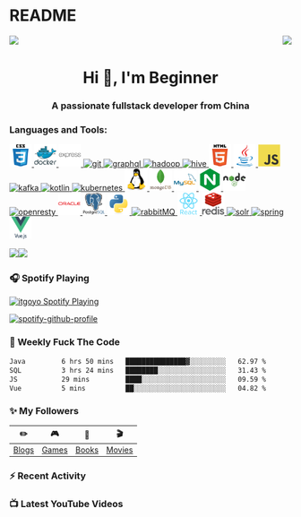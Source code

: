 # README
<!-- <p align="center">
  Visitor count<br>
  <img src="https://profile-counter.glitch.me/itgoyo/count.svg" />
</p> -->

<p>
  <a href="https://count.getloli.com/"><img src="https://count.getloli.com/get/@:Beginner"></a>
  <img src="https://weather-icon.journeyad.repl.co/@kunming?v=1" align="right">
</p>

<h1 align="center">
	Hi 👋, I'm Beginner
</h1>
<h3 align="center">
	A passionate fullstack developer from China
</h3>
<h3 align="left">
	Languages and Tools:
</h3>
<p align="left">
	<a href="https://www.w3schools.com/css/" target="_blank">
		<img src="https://raw.githubusercontent.com/devicons/devicon/master/icons/css3/css3-original-wordmark.svg"
		alt="css3" width="40" height="40" />
	</a>
	<a href="https://www.docker.com/" target="_blank">
		<img src="https://raw.githubusercontent.com/devicons/devicon/master/icons/docker/docker-original-wordmark.svg"
		alt="docker" width="40" height="40" />
	</a>
	<a href="https://expressjs.com" target="_blank">
		<img src="https://raw.githubusercontent.com/devicons/devicon/master/icons/express/express-original-wordmark.svg"
		alt="express" width="40" height="40" />
	</a>
	<a href="https://git-scm.com/" target="_blank">
		<img src="https://www.vectorlogo.zone/logos/git-scm/git-scm-icon.svg"
		alt="git" width="40" height="40" />
	</a>
	<a href="https://graphql.org" target="_blank">
		<img src="https://www.vectorlogo.zone/logos/graphql/graphql-icon.svg"
		alt="graphql" width="40" height="40" />
	</a>
	<a href="https://hadoop.apache.org/" target="_blank">
		<img src="https://www.vectorlogo.zone/logos/apache_hadoop/apache_hadoop-icon.svg"
		alt="hadoop" width="40" height="40" />
	</a>
	<a href="https://hive.apache.org/" target="_blank">
		<img src="https://www.vectorlogo.zone/logos/apache_hive/apache_hive-icon.svg"
		alt="hive" width="40" height="40" />
	</a>
	<a href="https://www.w3.org/html/" target="_blank">
		<img src="https://raw.githubusercontent.com/devicons/devicon/master/icons/html5/html5-original-wordmark.svg"
		alt="html5" width="40" height="40" />
	</a>
	<a href="https://www.java.com" target="_blank">
		<img src="https://raw.githubusercontent.com/devicons/devicon/master/icons/java/java-original.svg"
		alt="java" width="40" height="40" />
	</a>
	<a href="https://developer.mozilla.org/en-US/docs/Web/JavaScript" target="_blank">
		<img src="https://raw.githubusercontent.com/devicons/devicon/master/icons/javascript/javascript-original.svg"
		alt="javascript" width="40" height="40" />
	</a>
	<a href="https://kafka.apache.org/" target="_blank">
		<img src="https://www.vectorlogo.zone/logos/apache_kafka/apache_kafka-icon.svg"
		alt="kafka" width="40" height="40" />
	</a>
	<a href="https://kotlinlang.org" target="_blank">
		<img src="https://www.vectorlogo.zone/logos/kotlinlang/kotlinlang-icon.svg"
		alt="kotlin" width="40" height="40" />
	</a>
	<a href="https://kubernetes.io" target="_blank">
		<img src="https://www.vectorlogo.zone/logos/kubernetes/kubernetes-icon.svg"
		alt="kubernetes" width="40" height="40" />
	</a>
	<a href="https://www.linux.org/" target="_blank">
		<img src="https://raw.githubusercontent.com/devicons/devicon/master/icons/linux/linux-original.svg"
		alt="linux" width="40" height="40" />
	</a>
	<a href="https://www.mongodb.com/" target="_blank">
		<img src="https://raw.githubusercontent.com/devicons/devicon/master/icons/mongodb/mongodb-original-wordmark.svg"
		alt="mongodb" width="40" height="40" />
	</a>
	<a href="https://www.mysql.com/" target="_blank">
		<img src="https://raw.githubusercontent.com/devicons/devicon/master/icons/mysql/mysql-original-wordmark.svg"
		alt="mysql" width="40" height="40" />
	</a>
	<a href="https://www.nginx.com" target="_blank">
		<img src="https://raw.githubusercontent.com/devicons/devicon/master/icons/nginx/nginx-original.svg"
		alt="nginx" width="40" height="40" />
	</a>
	<a href="https://nodejs.org" target="_blank">
		<img src="https://raw.githubusercontent.com/devicons/devicon/master/icons/nodejs/nodejs-original-wordmark.svg"
		alt="nodejs" width="40" height="40" />
	</a>
	<a href="https://openresty.org/" target="_blank">
		<img src="https://openresty.org/images/logo.png" alt="openresty" width="40"
		height="40" />
	</a>
	<a href="https://www.oracle.com/" target="_blank">
		<img src="https://raw.githubusercontent.com/devicons/devicon/master/icons/oracle/oracle-original.svg"
		alt="oracle" width="40" height="40" />
	</a>
	<a href="https://www.postgresql.org" target="_blank">
		<img src="https://raw.githubusercontent.com/devicons/devicon/master/icons/postgresql/postgresql-original-wordmark.svg"
		alt="postgresql" width="40" height="40" />
	</a>
	<a href="https://www.python.org" target="_blank">
		<img src="https://raw.githubusercontent.com/devicons/devicon/master/icons/python/python-original.svg"
		alt="python" width="40" height="40" />
	</a>
	<a href="https://www.rabbitmq.com" target="_blank">
		<img src="https://www.vectorlogo.zone/logos/rabbitmq/rabbitmq-icon.svg"
		alt="rabbitMQ" width="40" height="40" />
	</a>
	<a href="https://reactjs.org/" target="_blank">
		<img src="https://raw.githubusercontent.com/devicons/devicon/master/icons/react/react-original-wordmark.svg"
		alt="react" width="40" height="40" />
	</a>
	<a href="https://redis.io" target="_blank">
		<img src="https://raw.githubusercontent.com/devicons/devicon/master/icons/redis/redis-original-wordmark.svg"
		alt="redis" width="40" height="40" />
	</a>
	<a href="https://lucene.apache.org/solr/" target="_blank">
		<img src="https://www.vectorlogo.zone/logos/apache_solr/apache_solr-icon.svg"
		alt="solr" width="40" height="40" />
	</a>
	<a href="https://spring.io/" target="_blank">
		<img src="https://www.vectorlogo.zone/logos/springio/springio-icon.svg"
		alt="spring" width="40" height="40" />
	</a>
	<a href="https://vuejs.org/" target="_blank">
		<img src="https://raw.githubusercontent.com/devicons/devicon/master/icons/vuejs/vuejs-original-wordmark.svg"
		alt="vuejs" width="40" height="40" />
	</a>
</p>


<img align="" src="https://github-readme-stats.vercel.app/api?username=BeginnerA&hide_title=true&hide_border=true&show_icons=true&include_all_commits=true&line_height=21&bg_color=0,EC6C6C,FFD479,FFFC79,73FA79&theme=graywhite&locale=cn" /><img align="" src="https://github-readme-stats.vercel.app/api/top-langs/?username=BeginnerA&hide_title=true&hide_border=true&layout=compact&bg_color=0,73FA79,73FDFF,D783FF&theme=graywhite&locale=cn" />


### 🎧 Spotify Playing

[<img src="https://now-playing-codestackr.vercel.app/api/spotify-playing" alt="itgoyo Spotify Playing" width="350" />](https://open.spotify.com/user/jqswc8dscxak8txssb9lknyeb)

[![spotify-github-profile](https://spotify-github-profile.vercel.app/api/view?uid=jqswc8dscxak8txssb9lknyeb&cover_image=true)](https://open.spotify.com/user/jqswc8dscxak8txssb9lknyeb)


### :dart: Weekly Fuck The Code

<!--START_SECTION:waka-->
```text
Java         6 hrs 50 mins   ███████████████▓░░░░░░░░░   62.97 % 
SQL          3 hrs 24 mins   ████████░░░░░░░░░░░░░░░░░   31.43 % 
JS           29 mins         ████░░░░░░░░░░░░░░░░░░░░░   09.59 % 
Vue          5 mins          ██░░░░░░░░░░░░░░░░░░░░░░░   04.82 % 
```
<!--END_SECTION:waka-->

### :sparkles: My Followers

<!--START_SECTION:top-followers-->

<!--END_SECTION:top-followers-->

| :pencil2: | :video_game: | :book: |:clapper:  |
| --- | --- | --- | --- |
| [Blogs](https://blog.csdn.net/qq_39035773) |[Games](https://www.beatstage.com/)  | [Books](https://www.bookstack.cn/) | [Movies](https://tubitv.com/home) |


### :zap: Recent Activity

<!--START_SECTION:activity-->

<!--END_SECTION:activity-->

### 📺 Latest YouTube Videos
<!-- YOUTUBE:START -->

<!-- YOUTUBE:END -->

